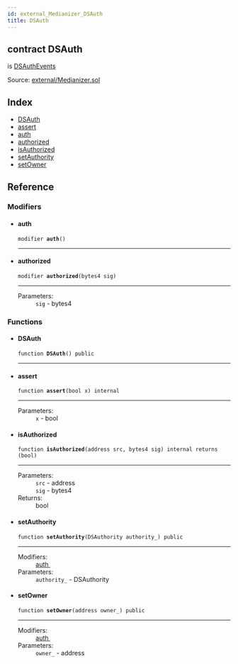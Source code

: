```yaml
---
id: external_Medianizer_DSAuth
title: DSAuth
---
```


<div class="contract-doc"><div class="contract"><h2 class="contract-header"><span class="contract-kind">contract</span> DSAuth</h2><p class="base-contracts"><span>is</span> <a href="external_Medianizer_DSAuthEvents.html">DSAuthEvents</a></p><div class="source">Source: <a href="git+https://github.com/PolymathNetwork/polymath-core/blob/v1.4.0/contracts/external/Medianizer.sol" target="_blank">external/Medianizer.sol</a></div></div><div class="index"><h2>Index</h2><ul><li><a href="external_Medianizer_DSAuth.html#DSAuth">DSAuth</a></li><li><a href="external_Medianizer_DSAuth.html#assert">assert</a></li><li><a href="external_Medianizer_DSAuth.html#auth">auth</a></li><li><a href="external_Medianizer_DSAuth.html#authorized">authorized</a></li><li><a href="external_Medianizer_DSAuth.html#isAuthorized">isAuthorized</a></li><li><a href="external_Medianizer_DSAuth.html#setAuthority">setAuthority</a></li><li><a href="external_Medianizer_DSAuth.html#setOwner">setOwner</a></li></ul></div><div class="reference"><h2>Reference</h2><div class="modifiers"><h3>Modifiers</h3><ul><li><div class="item modifier"><span id="auth" class="anchor-marker"></span><h4 class="name">auth</h4><div class="body"><code class="signature">modifier <strong>auth</strong><span>() </span></code><hr/></div></div></li><li><div class="item modifier"><span id="authorized" class="anchor-marker"></span><h4 class="name">authorized</h4><div class="body"><code class="signature">modifier <strong>authorized</strong><span>(bytes4 sig) </span></code><hr/><dl><dt><span class="label-parameters">Parameters:</span></dt><dd><div><code>sig</code> - bytes4</div></dd></dl></div></div></li></ul></div><div class="functions"><h3>Functions</h3><ul><li><div class="item function"><span id="DSAuth" class="anchor-marker"></span><h4 class="name">DSAuth</h4><div class="body"><code class="signature">function <strong>DSAuth</strong><span>() </span><span>public </span></code><hr/></div></div></li><li><div class="item function"><span id="assert" class="anchor-marker"></span><h4 class="name">assert</h4><div class="body"><code class="signature">function <strong>assert</strong><span>(bool x) </span><span>internal </span></code><hr/><dl><dt><span class="label-parameters">Parameters:</span></dt><dd><div><code>x</code> - bool</div></dd></dl></div></div></li><li><div class="item function"><span id="isAuthorized" class="anchor-marker"></span><h4 class="name">isAuthorized</h4><div class="body"><code class="signature">function <strong>isAuthorized</strong><span>(address src, bytes4 sig) </span><span>internal </span><span>returns  (bool) </span></code><hr/><dl><dt><span class="label-parameters">Parameters:</span></dt><dd><div><code>src</code> - address</div><div><code>sig</code> - bytes4</div></dd><dt><span class="label-return">Returns:</span></dt><dd>bool</dd></dl></div></div></li><li><div class="item function"><span id="setAuthority" class="anchor-marker"></span><h4 class="name">setAuthority</h4><div class="body"><code class="signature">function <strong>setAuthority</strong><span>(DSAuthority authority_) </span><span>public </span></code><hr/><dl><dt><span class="label-modifiers">Modifiers:</span></dt><dd><a href="external_Medianizer_DSAuth.html#auth">auth </a></dd><dt><span class="label-parameters">Parameters:</span></dt><dd><div><code>authority_</code> - DSAuthority</div></dd></dl></div></div></li><li><div class="item function"><span id="setOwner" class="anchor-marker"></span><h4 class="name">setOwner</h4><div class="body"><code class="signature">function <strong>setOwner</strong><span>(address owner_) </span><span>public </span></code><hr/><dl><dt><span class="label-modifiers">Modifiers:</span></dt><dd><a href="external_Medianizer_DSAuth.html#auth">auth </a></dd><dt><span class="label-parameters">Parameters:</span></dt><dd><div><code>owner_</code> - address</div></dd></dl></div></div></li></ul></div></div></div>
